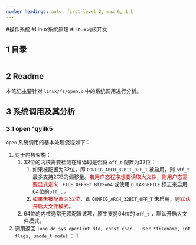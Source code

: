 ```yaml
---
number headings: auto, first-level 2, max 6, 1.1
---
```

#操作系统 #Linux系统原理 #Linux内核开发 

## 1 目录

```toc
```

## 2 Readme

本笔记主要针对 `linux/fs/open.c` 中的系统调用进行分析。

## 3 系统调用及其分析

### 3.1 open ^qyilk5

`open` 系统调用的基本处理流程如下：
1. 对于内核架构：
	1. 32位的内核需要检测在编译时是否将 `off_t` 配置为32位：
		1. 如果被配置为32位，即 `CONFIG_ARCH_32BIT_OFF_T` 被启用，则 `off_t` 最多支持2GB的偏移量。<font color="#c00000">若用户态程序想要读取大文件</font>，<font color="#c00000">则用户态需要显式定义</font> `_FILE_OFFSET_BITS=64` 或使用 `O_LARGEFILE` 标志来启用64位的`off_t` 。
		2. <font color="#c00000">如果未被配置为32位</font>，即 `CONFIG_ARCH_32BIT_OFF_T` 未启用，则<font color="#c00000">默认开启大文件模式</font>。
	2. 64位的内核通常无须配置该项，原生支持64位的 `off_t` ，默认开启大文件模式。
2. 调用返回 `long do_sys_open(int dfd, const char __user *filename, int flags, umode_t mode)` ：
	1. 

